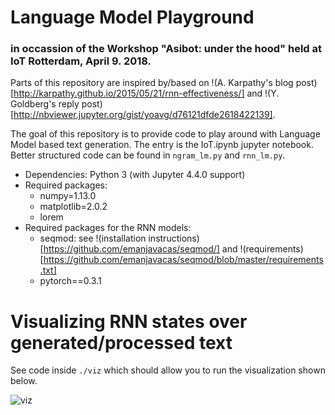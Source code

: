 # Language Model Playground 
### in occassion of the Workshop "Asibot: under the hood" held at IoT Rotterdam, April 9. 2018.

Parts of this repository are inspired by/based on !(A. Karpathy's blog post)[http://karpathy.github.io/2015/05/21/rnn-effectiveness/] and !(Y. Goldberg's reply post)[http://nbviewer.jupyter.org/gist/yoavg/d76121dfde2618422139].

The goal of this repository is to provide code to play around with Language Model based text generation.
The entry is the IoT.ipynb jupyter notebook. Better structured code can be found in `ngram_lm.py` and `rnn_lm.py`.

- Dependencies: Python 3 (with Jupyter 4.4.0 support)
- Required packages: 
  - numpy=1.13.0
  - matplotlib=2.0.2
  - lorem
- Required packages for the RNN models:
  - seqmod: see !(installation instructions)[https://github.com/emanjavacas/seqmod/] and !(requirements)[https://github.com/emanjavacas/seqmod/blob/master/requirements.txt]
  - pytorch==0.3.1

# Visualizing RNN states over generated/processed text
See code inside `./viz` which should allow you to run the visualization shown below.

![viz](./img/viz-play.gif)
